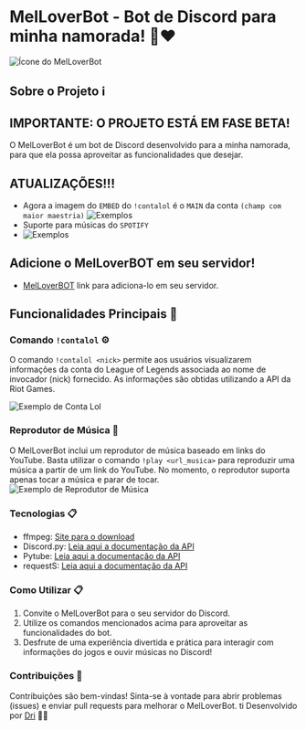 # MelLoverBot - Bot de Discord para minha namorada! 🤖❤️

![Ícone do MelLoverBot](https://images2.imgbox.com/25/2b/RAG4qLwk_o.jpg)

## Sobre o Projeto ℹ️
## IMPORTANTE: O PROJETO ESTÁ EM FASE BETA!

O MelLoverBot é um bot de Discord desenvolvido para a minha namorada, para que ela possa aproveitar as funcionalidades que desejar.

## ATUALIZAÇÕES!!!

- Agora a imagem do `EMBED` do `!contalol` é o `MAIN` da conta `(champ com maior maestria)`
![Exemplos](https://images2.imgbox.com/a0/87/Hns9PTn5_o.png)
- Suporte para músicas do `SPOTIFY`
- ![Exemplos](https://images2.imgbox.com/d7/68/3A8uhgwS_o.png)

## Adicione o MelLoverBOT em seu servidor!
- [MelLoverBOT](https://discord.com/oauth2/authorize?client_id=1069130540306935858&scope=bot&permissions=8) link para adiciona-lo em seu servidor.

## Funcionalidades Principais 🚀

### Comando `!contalol` ⚙️

O comando `!contalol <nick>` permite aos usuários visualizarem informações da conta do League of Legends associada ao nome de invocador (nick) fornecido. As informações são obtidas utilizando a API da Riot Games.

![Exemplo de Conta Lol ](https://images2.imgbox.com/96/87/op0jcuxN_o.png)

### Reprodutor de Música 🎵

O MelLoverBot inclui um reprodutor de música baseado em links do YouTube. Basta utilizar o comando `!play <url_musica>` para reproduzir uma música a partir de um link do YouTube. No momento, o reprodutor suporta apenas tocar a música e parar de tocar.
![Exemplo de Reprodutor de Música](https://images2.imgbox.com/1c/9e/7N4fFpox_o.png)

### Tecnologias 📋
- ffmpeg: [Site para o download](https://ffmpeg.org/)
- Discord.py: [Leia aqui a documentação da API](https://discordpy.readthedocs.io/en/stable/)
- Pytube: [Leia aqui a documentação da API](https://pytube.io/en/latest/)
- requestS: [Leia aqui a documentação da API](https://pypi.org/project/requests/)
  
### Como Utilizar 📋
1. Convite o MelLoverBot para o seu servidor do Discord.
2. Utilize os comandos mencionados acima para aproveitar as funcionalidades do bot.
3. Desfrute de uma experiência divertida e prática para interagir com informações do jogos e ouvir músicas no Discord!

### Contribuições 🤝
Contribuições são bem-vindas! Sinta-se à vontade para abrir problemas (issues) e enviar pull requests para melhorar o MelLoverBot.
ti
Desenvolvido por [Dri](https://github.com/01Dri) 👩‍💻
